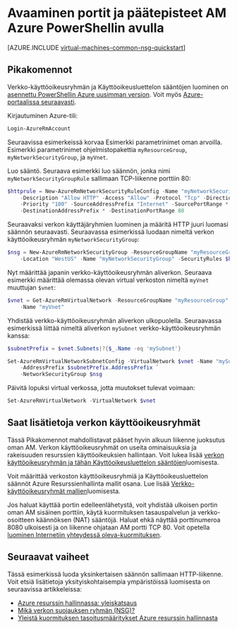 <properties
   pageTitle="Avaa portit AM, PowerShellin avulla | Microsoft Azure"
   description="Lue, miten voit avata portin / päätepisteen Azure resurssien hallinnan käyttöönotto tila ja PowerShellin Azure Windows oman AM luominen"
   services="virtual-machines-windows"
   documentationCenter=""
   authors="iainfoulds"
   manager="timlt"
   editor=""/>

<tags
   ms.service="virtual-machines-windows"
   ms.devlang="na"
   ms.topic="article"
   ms.tgt_pltfrm="vm-windows"
   ms.workload="infrastructure-services"
   ms.date="10/27/2016"
   ms.author="iainfou"/>

# <a name="opening-ports-and-endpoints-to-a-vm-in-azure-using-powershell"></a>Avaaminen portit ja päätepisteet AM Azure PowerShellin avulla
[AZURE.INCLUDE [virtual-machines-common-nsg-quickstart](../../includes/virtual-machines-common-nsg-quickstart.md)]

## <a name="quick-commands"></a>Pikakomennot
Verkko-käyttöoikeusryhmän ja Käyttöoikeusluettelon sääntöjen luominen on [asennettu PowerShellin Azure uusimman version](../powershell-install-configure.md). Voit myös [Azure-portaalissa seuraavasti](virtual-machines-windows-nsg-quickstart-portal.md).

Kirjautuminen Azure-tili:

```powershell
Login-AzureRmAccount
```

Seuraavissa esimerkeissä korvaa Esimerkki parametrinimet oman arvoilla. Esimerkki parametrinimet ohjelmistopakettia `myResourceGroup`, `myNetworkSecurityGroup`, ja `myVnet`.

Luo sääntö. Seuraava esimerkki luo säännön, jonka nimi `myNetworkSecurityGroupRule` sallimaan TCP-liikenne porttiin 80:

```powershell
$httprule = New-AzureRmNetworkSecurityRuleConfig -Name "myNetworkSecurityGroupRule" `
    -Description "Allow HTTP" -Access "Allow" -Protocol "Tcp" -Direction "Inbound" `
    -Priority "100" -SourceAddressPrefix "Internet" -SourcePortRange * `
    -DestinationAddressPrefix * -DestinationPortRange 80
```

Seuraavaksi verkon käyttäjäryhmien luominen ja määritä HTTP juuri luomasi säännön seuraavasti. Seuraavassa esimerkissä luodaan nimeltä verkon käyttöoikeusryhmän `myNetworkSecurityGroup`:

```powershell
$nsg = New-AzureRmNetworkSecurityGroup -ResourceGroupName "myResourceGroup" `
    -Location "WestUS" -Name "myNetworkSecurityGroup" -SecurityRules $httprule
```

Nyt määrittää japanin verkko-käyttöoikeusryhmän aliverkon. Seuraava esimerkki määrittää olemassa olevan virtual verkoston nimeltä `myVnet` muuttujan `$vnet`:

```powershell
$vnet = Get-AzureRmVirtualNetwork -ResourceGroupName "myResourceGroup" `
    -Name "myVnet"
```

Yhdistää verkko-käyttöoikeusryhmän aliverkon ulkopuolella. Seuraavassa esimerkissä liittää nimeltä aliverkon `mySubnet` verkko-käyttöoikeusryhmän kanssa:

```powershell
$subnetPrefix = $vnet.Subnets|?{$_.Name -eq 'mySubnet'}

Set-AzureRmVirtualNetworkSubnetConfig -VirtualNetwork $vnet -Name "mySubnet" `
    -AddressPrefix $subnetPrefix.AddressPrefix `
    -NetworkSecurityGroup $nsg
```

Päivitä lopuksi virtual verkossa, jotta muutokset tulevat voimaan:

```powershell
Set-AzureRmVirtualNetwork -VirtualNetwork $vnet
```


## <a name="more-information-on-network-security-groups"></a>Saat lisätietoja verkon käyttöoikeusryhmät
Tässä Pikakomennot mahdollistavat pääset hyvin alkuun liikenne juoksutus oman AM. Verkon käyttöoikeusryhmät on useita ominaisuuksia ja rakeisuuden resurssien käyttöoikeuksien hallintaan. Voit lukea lisää [verkon käyttöoikeusryhmän ja tähän Käyttöoikeusluettelon sääntöjen](../virtual-network/virtual-networks-create-nsg-arm-ps.md)luomisesta.

Voit määrittää verkoston käyttöoikeusryhmiä ja Käyttöoikeusluettelon säännöt Azure Resurssienhallinta mallit osana. Lue lisää [Verkko-käyttöoikeusryhmät mallien](../virtual-network/virtual-networks-create-nsg-arm-template.md)luomisesta.

Jos haluat käyttää portin edelleenlähetystä, voit yhdistää ulkoisen portin oman AM sisäinen porttiin, käytä kuormituksen tasauspalvelun ja verkko-osoitteen käännöksen (NAT) sääntöjä. Haluat ehkä näyttää porttinumeroa 8080 ulkoisesti ja on liikenne ohjataan AM portti TCP 80. Voit opetella [luominen Internetiin yhteydessä oleva-kuormituksen](../load-balancer/load-balancer-get-started-internet-arm-ps.md).

## <a name="next-steps"></a>Seuraavat vaiheet
Tässä esimerkissä luoda yksinkertaisen säännön sallimaan HTTP-liikenne. Voit etsiä lisätietoja yksityiskohtaisempia ympäristöissä luomisesta on seuraavissa artikkeleissa:

- [Azure resurssin hallinnassa: yleiskatsaus](../azure-resource-manager/resource-group-overview.md)
- [Mikä verkon suojauksen ryhmän (NSG)?](../virtual-network/virtual-networks-nsg.md)
- [Yleistä kuormituksen tasoitusmääritykset Azure resurssin hallinnasta](../load-balancer/load-balancer-arm.md)